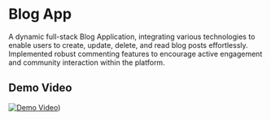 # Blog App 

A dynamic full-stack Blog Application, integrating various technologies to enable users to create, update, delete, and read blog posts effortlessly. 
Implemented robust commenting features to encourage active engagement and community interaction within the platform.

## Demo Video
[![Demo Video](https://github.com/SaagarRaj/React-BlogApp/assets/63041464/3718defe-a899-4884-992e-f23365ec42ef)](https://youtu.be/4Nw3wKFp2cM))

